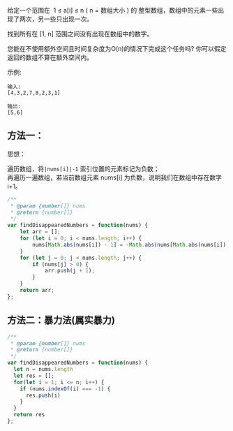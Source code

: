 给定一个范围在  1 ≤ a[i] ≤ n ( n = 数组大小 ) 的 整型数组，数组中的元素一些出现了两次，另一些只出现一次。

找到所有在 [1, n] 范围之间没有出现在数组中的数字。

您能在不使用额外空间且时间复杂度为O(n)的情况下完成这个任务吗? 你可以假定返回的数组不算在额外空间内。

示例:

    输入:
    [4,3,2,7,8,2,3,1]

    输出:
    [5,6]

## 方法一：

思想：

遍历数组，将`|nums[i]|-1` 索引位置的元素标记为负数；  
再遍历一遍数组，若当前数组元素 nums[i] 为负数，说明我们在数组中存在数字 i+1。

```js
/**
 * @param {number[]} nums
 * @return {number[]}
 */
var findDisappearedNumbers = function(nums) {
    let arr = [];
    for (let i = 0; i < nums.length; i++) {
        nums[Math.abs(nums[i]) - 1] = -Math.abs(nums[Math.abs(nums[i]) - 1]); // 有点绕，多看几遍
    }
    for (let j = 0; j < nums.length; j++) {
        if (nums[j] > 0) {
            arr.push(j + 1);
        }
    }
    return arr;
};
```

## 方法二：暴力法(属实暴力)

```js
/**
 * @param {number[]} nums
 * @return {number[]}
 */
var findDisappearedNumbers = function(nums) {
  let n = nums.length
  let res = [];
  for(let i = 1; i <= n; i++) {
    if (nums.indexOf(i) === -1) {
      res.push(i)
    }
  }
  return res
};
```